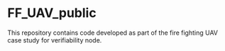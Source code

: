# FF_UAV_public
This repository contains code developed as part of the fire fighting UAV case study for verifiability node.
